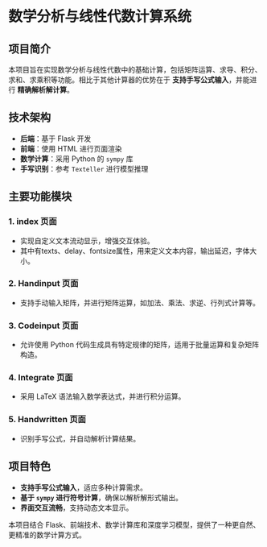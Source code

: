 # 数学分析与线性代数计算系统

## 项目简介
本项目旨在实现数学分析与线性代数中的基础计算，包括矩阵运算、求导、积分、求和、求乘积等功能。相比于其他计算器的优势在于 **支持手写公式输入**，并能进行 **精确解析解计算**。

## 技术架构
- **后端**：基于 Flask 开发
- **前端**：使用 HTML 进行页面渲染
- **数学计算**：采用 Python 的 `sympy` 库
- **手写识别**：参考 `Texteller` 进行模型推理

## 主要功能模块
### **1. index 页面**
- 实现自定义文本流动显示，增强交互体验。
- 其中有texts、delay、fontsize属性，用来定义文本内容，输出延迟，字体大小。

### **2. Handinput 页面**
- 支持手动输入矩阵，并进行矩阵运算，如加法、乘法、求逆、行列式计算等。

### **3. Codeinput 页面**
- 允许使用 Python 代码生成具有特定规律的矩阵，适用于批量运算和复杂矩阵构造。

### **4. Integrate 页面**
- 采用 LaTeX 语法输入数学表达式，并进行积分运算。

### **5. Handwritten 页面**
- 识别手写公式，并自动解析计算结果。

## 项目特色
- **支持手写公式输入**，适应多种计算需求。
- **基于 `sympy` 进行符号计算**，确保以解析解形式输出。
- **界面交互流畅**，支持动态文本显示。

本项目结合 Flask、前端技术、数学计算库和深度学习模型，提供了一种更自然、更精准的数学计算方式。

